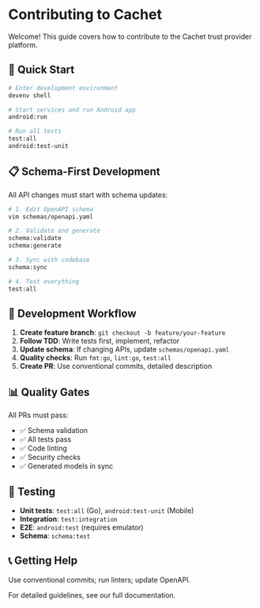 # Contributing to Cachet

Welcome! This guide covers how to contribute to the Cachet trust provider platform.

## 🚀 Quick Start

```bash
# Enter development environment
devenv shell

# Start services and run Android app
android:run

# Run all tests
test:all
android:test-unit
```

## 📋 Schema-First Development

All API changes must start with schema updates:

```bash
# 1. Edit OpenAPI schema
vim schemas/openapi.yaml

# 2. Validate and generate
schema:validate
schema:generate

# 3. Sync with codebase
schema:sync

# 4. Test everything
test:all
```

## 🔧 Development Workflow

1. **Create feature branch**: `git checkout -b feature/your-feature`
2. **Follow TDD**: Write tests first, implement, refactor
3. **Update schema**: If changing APIs, update `schemas/openapi.yaml`
4. **Quality checks**: Run `fmt:go`, `lint:go`, `test:all`
5. **Create PR**: Use conventional commits, detailed description

## 📊 Quality Gates

All PRs must pass:

- ✅ Schema validation
- ✅ All tests pass
- ✅ Code linting
- ✅ Security checks
- ✅ Generated models in sync

## 🧪 Testing

- **Unit tests**: `test:all` (Go), `android:test-unit` (Mobile)
- **Integration**: `test:integration`
- **E2E**: `android:test` (requires emulator)
- **Schema**: `schema:test`

## 📞 Getting Help

Use conventional commits; run linters; update OpenAPI.

For detailed guidelines, see our full documentation.
